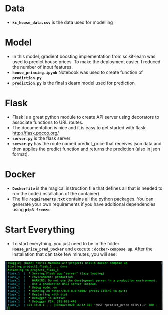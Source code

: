 # Data
- **`kc_house_data.csv`** is the data used for modelling

# Model
- In this model, gradient boosting implementation from scikit-learn was used to predict house prices. To make the deployment easier, I reduced the number of input features.
- **`house_princing.ipynb`** Notebook was used to create function of **`prediction.py`**
- **`prediction.py`** is the final sklearn model used for prediction

# Flask
- Flask is a great python module to create API server using decorators to associate functions to URL routes.
- The documentation is nice and it is easy to get started with flask: http://flask.pocoo.org/
- **`server.py`** is the flask server
- **`server.py`** has the route named predict_price that receives json data and then applies the predict function and returns the prediction (also in json format).

# Docker
- **`Dockerfile`** is the magical instruction file that defines all that is needed to run the code.(installation of the container)
- The file **`requirements.txt`** contains all the python packages. You can generate your own requirements if you have additional dependencies using **`pip3 freeze`**

# Start Everything
- To start everything, you just need to be in the folder **`House_price_pred_Docker`** and execute : **`docker-compose up`**. After the installation that can take few minutes, you will see:
<img src = "assets/Screenshot 2020-11-13 at 23.21.46.png">
